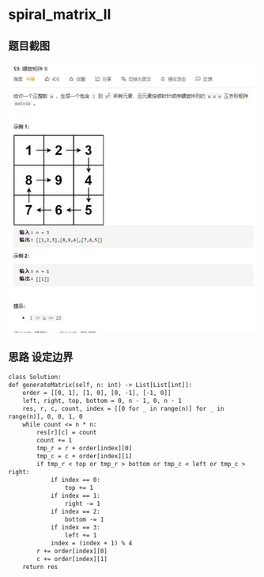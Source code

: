 # spiral_matrix_II

## 题目截图
 ![](spiral_matrix_II.jpg)

## 思路 设定边界




    class Solution:
    def generateMatrix(self, n: int) -> List[List[int]]:
        order = [[0, 1], [1, 0], [0, -1], [-1, 0]]
        left, right, top, bottom = 0, n - 1, 0, n - 1
        res, r, c, count, index = [[0 for _ in range(n)] for _ in range(n)], 0, 0, 1, 0
        while count <= n * n:
            res[r][c] = count
            count += 1
            tmp_r = r + order[index][0]
            tmp_c = c + order[index][1]
            if tmp_r < top or tmp_r > bottom or tmp_c < left or tmp_c > right:
                if index == 0:
                    top += 1
                if index == 1:
                    right -= 1
                if index == 2:
                    bottom -= 1
                if index == 3:
                    left += 1
                index = (index + 1) % 4
            r += order[index][0]
            c += order[index][1]
        return res





